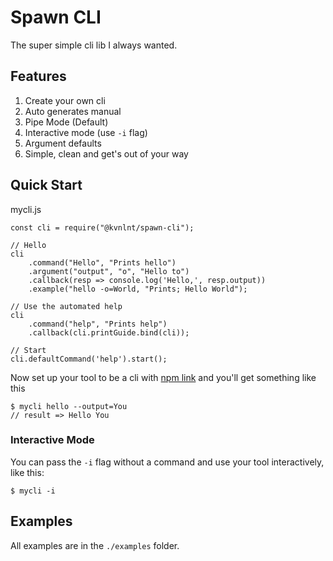 # Spawn CLI
The super simple cli lib I always wanted.

## Features
1. Create your own cli
2. Auto generates manual
3. Pipe Mode (Default)
4. Interactive mode (use `-i` flag)
5. Argument defaults
6. Simple, clean and get's out of your way

## Quick Start
mycli.js

    const cli = require("@kvnlnt/spawn-cli");

    // Hello
    cli
        .command("Hello", "Prints hello")
        .argument("output", "o", "Hello to")
        .callback(resp => console.log('Hello,', resp.output))
        .example("hello -o=World, "Prints; Hello World");

    // Use the automated help
    cli
        .command("help", "Prints help")
        .callback(cli.printGuide.bind(cli));

    // Start
    cli.defaultCommand('help').start();


Now set up your tool to be a cli with [npm link](https://docs.npmjs.com/cli/link) and you'll get something like this

    $ mycli hello --output=You
    // result => Hello You

### Interactive Mode
You can pass the `-i` flag without a command and use your tool interactively, like this:

    $ mycli -i

## Examples
All examples are in the `./examples` folder.